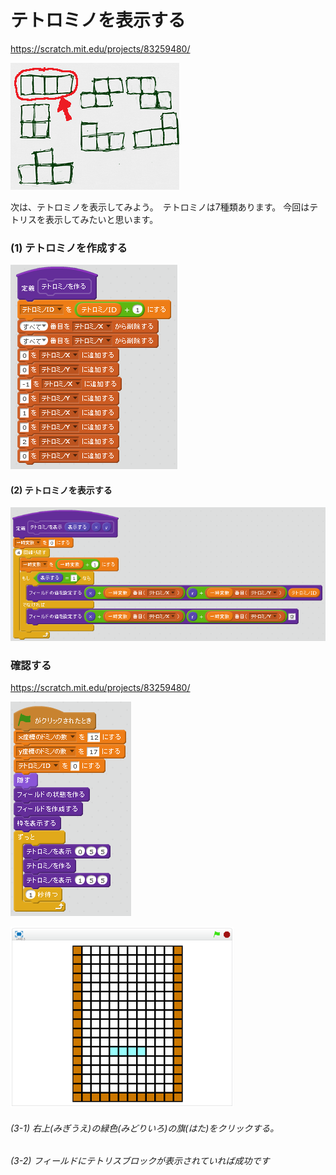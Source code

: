 # テトロミノを表示する

https://scratch.mit.edu/projects/83259480/

![](tetrimino.png)

次は、テトロミノを表示してみよう。　テトロミノは7種類あります。
今回はテトリスを表示してみたいと思います。


### (1) テトロミノを作成する

![](s_t.png)

#### (2) テトロミノを表示する

![](s_t_v.png)

### 確認する
https://scratch.mit.edu/projects/83259480/

![](s_t_m.png)

![](test.png)


###### (3-1) 右上(みぎうえ)の緑色(みどりいろ)の旗(はた)をクリックする。

###### (3-2) フィールドにテトリスブロックが表示されていれば成功です



